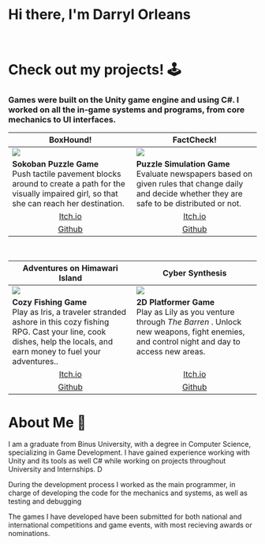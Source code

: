 # Hi there, I'm Darryl Orleans


<br>

# Check out my projects! 🕹️ 
<h3>Games were built on the Unity game engine and using C#. I worked on all the in-game systems and programs, from core mechanics to UI interfaces. </h3>

<table width="100%">
  <thead>
    <tr>
      <th width="50%"> BoxHound!</th>
      <th width="50%"> FactCheck!</th>
    </tr>
  </thead>
  <tbody>
    <tr>
      <td><img src="https://github.com/ArchMage8/ArchMage8/blob/3fb39f6a114a7eea16c39f011473a38181c1219b/Boxhound_Preview.gif"/></td>
      <td><img src="https://github.com/ArchMage8/ArchMage8/blob/3fb39f6a114a7eea16c39f011473a38181c1219b/FactCheck_Preview.gif"/></td>
    </tr>
    <tr>
      <td valign="text-top"> <b>Sokoban Puzzle Game</b><br> Push tactile pavement blocks around to create a path for the visually impaired girl, so that she can reach her destination.</td>
      <td valign="text-top"> <b>Puzzle Simulation Game</b><br>Evaluate newspapers based on given rules that change daily and decide whether they are safe to be distributed or not.</td>
    </tr>
    <tr>
      <td align="center"><a href="https://eternityx.itch.io/boxhound">Itch.io</td>
      <td align="center"><a href="https://eternityx.itch.io/fact-check">Itch.io</td>
    </tr> 
    <tr>
      <td align="center"><a href="https://github.com/ArchMage8/Gemastik_Project">Github</td>
      <td align="center"><a href="https://github.com/ArchMage8/Hology">Github</td>
    </tr>
   </body>
</table>

<br>

<table width="100%">
  <thead>
    <tr>
      <th width="50%"> Adventures on Himawari Island</th>
      <th width="50%"> Cyber Synthesis</th>
    </tr>
  </thead>
  <tbody>
    <tr>
      <td><img src="https://github.com/ArchMage8/ArchMage8/blob/81498ccfc3b7a3443a2de74c159d02a2c5cc46de/Himawari_Preview.gif"/></td>
      <td><img src="https://github.com/ArchMage8/ArchMage8/blob/81498ccfc3b7a3443a2de74c159d02a2c5cc46de/CyberSynthesis_Preview.gif"/></td>
    </tr>
    <tr>
      <td valign="text-top"> <b>Cozy Fishing Game</b><br> Play as Iris, a traveler stranded ashore in this cozy fishing RPG. Cast your line, cook dishes, help the locals, and earn money to fuel your adventures..</td>
      <td valign="text-top"> <b>2D Platformer Game</b><br>Play as Lily as you venture through <i> The Barren </i>. Unlock new weapons, fight enemies, and control night and day to access new areas.</td>
    </tr>
    <tr>
      <td align="center"><a href="https://wonderlit.itch.io/himawari-island">Itch.io</td>
      <td align="center"><a href="https://eternityx.itch.io/cybersynthesis">Itch.io</td>
    </tr> 
    <tr>
      <td align="center"><a href="https://github.com/ArchMage8/FishingMania">Github</td>
      <td align="center"><a href="https://github.com/ArchMage8/GameSEED-Project">Github</td>
    </tr>
   </body>
</table>

# About Me 👤

I am a graduate from Binus University, with a degree in Computer Science, specializing in Game Development. I have gained experience working with Unity and its tools as well C# while working on projects throughout University and Internships. D

During the development process I worked as the main programmer, in charge of developing the code for the mechanics and systems, as well as testing and debugging

The games I have developed have been submitted for both national and international competitions and game events, with most recieving awards or nominations.
